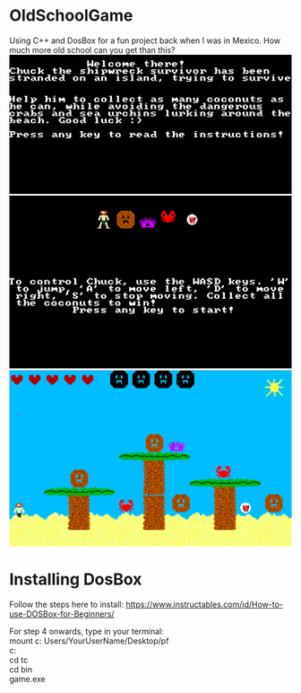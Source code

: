 # OldSchoolGame
Using C++ and DosBox for a fun project back when I was in Mexico. How much more old school can you get than this?
  ![Screenshot](Intro1.png)
  ![Screenshot](Intro2.png)
  ![Screenshot](Gameplay.png)

# Installing DosBox
Follow the steps here to install: https://www.instructables.com/id/How-to-use-DOSBox-for-Beginners/

For step 4 onwards, type in your terminal: <br>
mount c: Users/YourUserName/Desktop/pf <br>
c: <br>
cd tc <br>
cd bin <br>
game.exe <br>
